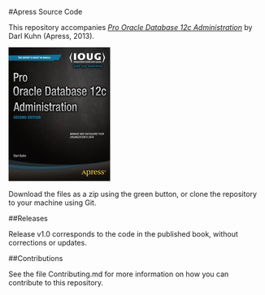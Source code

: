#Apress Source Code

This repository accompanies [*Pro Oracle Database 12c Administration*](http://www.apress.com/9781430257288) by Darl Kuhn (Apress, 2013).

![Cover image](9781430257288.jpg)

Download the files as a zip using the green button, or clone the repository to your machine using Git.

##Releases

Release v1.0 corresponds to the code in the published book, without corrections or updates.

##Contributions

See the file Contributing.md for more information on how you can contribute to this repository.

